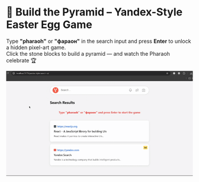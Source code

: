 # 🧱 Build the Pyramid – Yandex-Style Easter Egg Game

Type **"pharaoh"** or **"фараон"** in the search input and press **Enter** to unlock a hidden pixel-art game.  
Click the stone blocks to build a pyramid — and watch the Pharaoh celebrate 🏆

![Build the Pyramid demo](./preview.gif)
